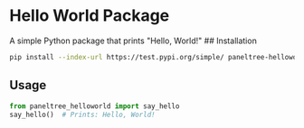 # Hello World Package
A simple Python package that prints "Hello, World!"   ## Installation
```bash
pip install --index-url https://test.pypi.org/simple/ paneltree-helloworld
```

## Usage
```python
from paneltree_helloworld import say_hello
say_hello()  # Prints: Hello, World!
```

